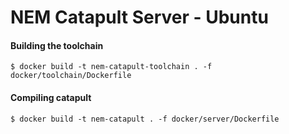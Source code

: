 # NEM Catapult Server - Ubuntu

#### Building the toolchain

```
$ docker build -t nem-catapult-toolchain . -f docker/toolchain/Dockerfile
```

#### Compiling catapult

```
$ docker build -t nem-catapult . -f docker/server/Dockerfile
```
